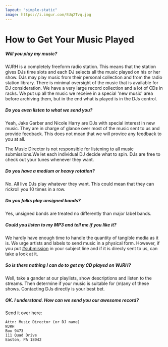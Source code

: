 ```yaml
---
layout: "simple-static"
image: https://i.imgur.com/SUq2Tvq.jpg
---
```


# How to Get Your Music Played
##### Will you play my music?
WJRH is a completely freeform radio station. This means that the station gives DJs time slots and each DJ selects all the music played on his or her show. DJs may play music from their personal collection and from the radio station library. There is minimal oversight of the music that is available for DJ consideration. We have a very large record collection and a lot of CDs in racks. We put up all the music we receive in a special 'new music' area before archiving them, but in the end what is played is in the DJs control.

##### Do you even listen to what we send you?
Yeah, Jake Garber and Nicole Harry are DJs with special interest in new music. They are in charge of glance over most of the music sent to us and provide feedback. This does not mean that we will provice any feedback to you at all.

The Music Director is not responsible for listening to all music submissions.We let each individual DJ decide what to spin. DJs are free to check out your tunes whenever they want.

##### Do you have a medium or heavy rotation?
No. All live DJs play whatever they want. This could mean that they can rickroll you 10 times in a row.

##### Do you folks play unsigned bands?
Yes, unsigned bands are treated no differently than major label bands.

##### Could you listen to my MP3 and tell me if you like it?
We hardly have enough time to handle the quantity of tangible media as it is. We urge artists and labels to send music in a physical form. However, if you put [#submission](/contact) in your subject line and if it is direcly sent to us, can take a look at it.

##### So is there nothing I can do to get my CD played on WJRH?
Well, take a gander at our playlists, show descriptions and listen to the streams. Then determine if your music is suitable for (m)any of these shows. Contacting DJs directly is your best bet.

##### OK. I understand. How can we send you our awesome record?
Send it over here:

```
Attn: Music Director (or DJ name)
WJRH
Box 9473
111 Quad Drive
Easton, PA 18042
```
